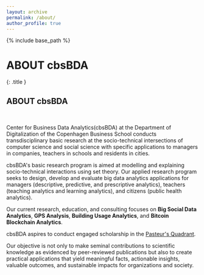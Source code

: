 ```yaml
---
layout: archive
permalink: /about/
author_profile: true
---
```



{% include base_path %}
# ABOUT cbsBDA
{: .title }


<!-- Section: about -->
<section id="about" class="home-section text-center">
  <div class="heading-about">
    <div class="container">
      <div class="row">
        <div class="col-lg-8 col-lg-offset-2">
          <div class="wow bounceInDown" data-wow-delay="0.4s">
            <div class="section-heading">
              <h2>ABOUT cbsBDA</h2>
            </div>
          </div>
        </div>
      </div>
    </div>
  </div>
  <div class="container">
    <div class="row">
      <div class="col-lg-2 col-lg-offset-5"> <br>
      </div>
    </div>
    <div class="row">
      <div class="col-xs-12 col-sm-12 col-md-12">
        <div class="wow bounceInUp" data-wow-delay="0.2s">
          <div class="team ">
            <div class="inner">
              <p>Center for Business Data Analytics(cbsBDA) at the Department of Digitalization of the Copenhagen Business School conducts transdisciplinary basic research at the socio-technical intersections of computer science and social science with specific applications to managers in companies, teachers in schools and residents in cities.</p>
              <p>cbsBDA's basic research program is aimed at modelling and explaining socio-technical interactions using set theory. Our applied research program seeks to design, develop and evaluate big data analytics applications for managers (descriptive, predictive, and prescriptive analytics), teachers (teaching analytics and learning analytics), and citizens (public health analytics).</p>
			  <p>Our current research, education, and consulting focuses on <b>Big Social Data Analytics</b>, <b>GPS Analysis</b>, <b>Building Usage Analytics</b>, and <b>Bitcoin Blockchain Analytics</b>.</p>
              <p>cbsBDA aspires to conduct engaged scholarship in the <a href="http://www.brookings.edu/research/books/1997/pasteur" alt="Pasteur's Quadrant." target="blank">Pasteur's Quadrant</a>.</p>
              <p>Our objective is not only to make seminal contributions to scientific knowledge as evidenced by peer-reviewed publications but also to create practical applications that yield meaningful facts, actionable insights, valuable outcomes, and sustainable impacts for organizations and society.</p>
            </div>
          </div>
        </div>
      </div>
    </div>
  </div>
</section>
<!-- /Section: about -->
